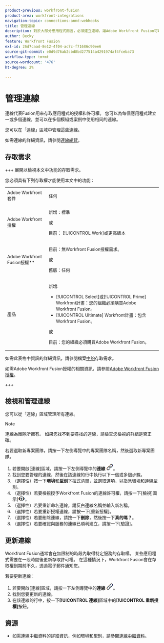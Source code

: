 ```yaml
---
product-previous: workfront-fusion
product-area: workfront-integrations
navigation-topic: connections-annd-webhooks
title: 管理連線
description: 對於大部分應用程式而言，必須建立連線，讓Adobe Workfront Fusion可以根據特定情境的設定與指定的協力廠商服務通訊。
author: Becky
feature: Workfront Fusion
exl-id: 26d7caad-8e12-4f04-ac7c-f71686c90ee6
source-git-commit: e0d9d76ab2cbd8bd277514a4291974af4fceba73
workflow-type: tm+mt
source-wordcount: '476'
ht-degree: 2%

---
```


# 管理連線

連線代表Fusion用來存取應用程式的授權和許可權。 您可以為每個應用程式建立一或多個連線，並可以在多個模組或案例中使用相同的連線。

您可以在「連線」區域中管理這些連線。

如需連線的詳細資訊，請參閱[連線總覽](/help/workfront-fusion/get-started-with-fusion/understand-fusion/connection-overview.md)。

## 存取需求

+++ 展開以檢視本文中功能的存取需求。

您必須具有下列存取權才能使用本文中的功能：

<table style="table-layout:auto">
 <col> 
 <col> 
 <tbody> 
  <tr> 
   <td role="rowheader">Adobe Workfront套件</td> 
   <td> <p>任何</p> </td> 
  </tr> 
  <tr data-mc-conditions=""> 
   <td role="rowheader">Adobe Workfront授權</td> 
   <td> <p>新增：標準</p><p>或</p><p>目前： [!UICONTROL Work]或更高版本</p> </td> 
  </tr> 
  <tr> 
   <td role="rowheader">Adobe Workfront Fusion授權**</td> 
   <td>
   <p>目前：無Workfront Fusion授權需求。</p>
   <p>或</p>
   <p>舊版：任何 </p>
   </td> 
  </tr> 
  <tr> 
   <td role="rowheader">產品</td> 
   <td>
   <p>新增:</p> <ul><li>[!UICONTROL Select]或[!UICONTROL Prime] Workfront計畫：您的組織必須購買Adobe Workfront Fusion。</li><li>[!UICONTROL Ultimate] Workfront計畫：包含Workfront Fusion。</li></ul>
   <p>或</p>
   <p>目前：您的組織必須購買Adobe Workfront Fusion。</p>
   </td> 
  </tr>
 </tbody> 
</table>

如需此表格中資訊的詳細資訊，請參閱檔案[中的](/help/workfront-fusion/references/licenses-and-roles/access-level-requirements-in-documentation.md)存取需求。

如需Adobe Workfront Fusion授權的相關資訊，請參閱[Adobe Workfront Fusion授權](/help/workfront-fusion/set-up-and-manage-workfront-fusion/licensing-operations-overview/license-automation-vs-integration.md)。

+++

## 檢視和管理連線

您可以從「連線」區域管理所有連線。

>[!NOTE]
>
>連線為團隊所擁有。 如果您找不到要尋找的連線，請檢查您檢視的群組是否正確。
>
>若要選取新專案團隊，請按一下左側導覽中的專案團隊名稱，然後選取新專案團隊。

1. 若要開啟[連線]區域，請按一下左側導覽中的&#x200B;**連線** ![連線圖示](assets/connections-icon.png)。
1. 找到您要管理的連線，然後在該連線的行中執行以下一個或多個步驟。
1. （選擇性）按一下&#x200B;**環境**&#x200B;和&#x200B;**型別**&#x200B;下拉式清單，並選取選項，以指派環境和連線型別。
1. （選擇性）若要檢視授予Workfront Fusion的連線許可權，請按一下[檢視]圖示&lbrack;![檢視該連線的連線許可權](assets/view-connection-permissions.png)。
1. （選擇性）若要重新命名連線，請反白連線名稱並輸入新名稱。
1. （選擇性）若要重新授權連線，請按一下[重新授權]。**&#x200B;**
1. （選擇性）若要刪除連線，請按一下&#x200B;**刪除**，然後按一下&#x200B;**真的嗎？**。
1. （選擇性）若要確認與服務的連線已順利建立，請按一下[驗證]。**&#x200B;**

## 更新連線

Workfront Fusion通常會在無限制的時段內取得特定服務的存取權。 某些應用程式需要在一段時間後更新存取許可權。 在這種情況下，Workfront Fusion會在存取權到期前不久，透過電子郵件通知您。

若要更新連線：

1. 若要開啟[連線]區域，請按一下左側導覽中的&#x200B;**連線** ![連線圖示](assets/connections-icon.png)。
1. 找到您要更新的連線。
1. 在該連線的行中，按一下&#x200B;**[!UICONTROL 連線]**&#x200B;區域中的&#x200B;**[!UICONTROL 重新授權]**&#x200B;按鈕。

## 資源

* 如需連線中繼資料的詳細資訊，例如環境和型別，請參閱[連線中繼資料](/help/workfront-fusion/references/connections/connection-metadata.md)。
